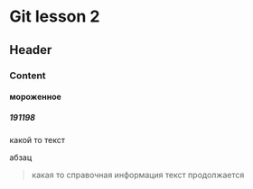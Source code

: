 # Git lesson 2
## Header
### Content
#### мороженное
##### 191198
какой то текст

абзац

> какая то справочная информация
текст продолжается
